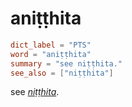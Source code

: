 # aniṭṭhita

``` toml
dict_label = "PTS"
word = "aniṭṭhita"
summary = "see niṭṭhita."
see_also = ["niṭṭhita"]
```

see *[niṭṭhita](niṭṭhita.md)*.

